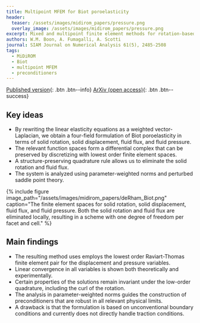 ```yaml
---
title: Multipoint MFEM for Biot poroelasticity
header: 
  teaser: /assets/images/midirom_papers/pressure.png
  overlay_image: /assets/images/midirom_papers/pressure.png
excerpt: Mixed and multipoint finite element methods for rotation-based poroelasticity
authors: W.M. Boon, A. Fumagalli, A. Scotti
journal: SIAM Journal on Numerical Analysis 61(5), 2485-2508
tags: 
  - MiDiROM
  - Biot
  - multipoint MFEM
  - preconditioners
---
```


[Published version](https://doi.org/10.1137/22M154329X){: .btn .btn--info}
[ArXiv (open access)](https://arxiv.org/abs/2212.12448){: .btn .btn--success}

## Key ideas

- By rewriting the linear elasticity equations as a weighted vector-Laplacian, we obtain a four-field formulation of Biot poroelasticity in terms of solid rotation, solid displacement, fluid flux, and fluid pressure.
- The relevant function spaces form a differential complex that can be preserved by discretizing with lowest order finite element spaces.
- A structure-preserving quadrature rule allows us to eliminate the solid rotation and fluid flux.
- The system is analyzed using parameter-weighted norms and perturbed saddle point theory.

{% include figure image_path="/assets/images/midirom_papers/deRham_Biot.png" caption="The finite element spaces for solid rotation, solid displacement, fluid flux, and fluid pressure. Both the solid rotation and fluid flux are eliminated locally, resulting in a scheme with one degree of freedom per facet and cell." %}

## Main findings
- The resulting method uses employs the lowest order Raviart-Thomas finite element pair for the displacement and pressure variables.
- Linear convergence in all variables is shown both theoretically and experimentally.
- Certain properties of the solutions remain invariant under the low-order quadrature, including the curl of the rotation.
- The analysis in parameter-weighted norms guides the construction of preconditioners that are robust in all relevant physical limits.
- A drawback is that the formulation is based on unconventional boundary conditions and currently does not directly handle traction conditions.
